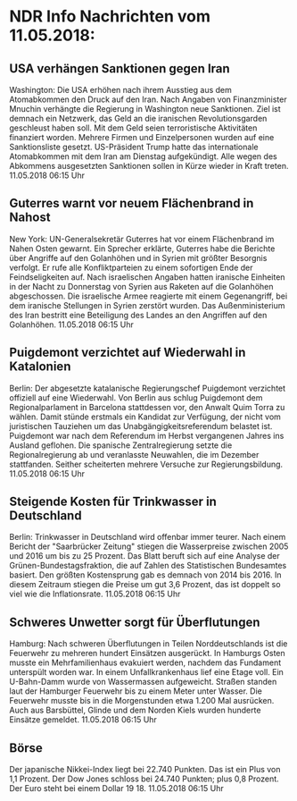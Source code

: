# NDR Info Nachrichten vom 11.05.2018:


## USA verhängen Sanktionen gegen Iran
Washington:	Die USA erhöhen nach ihrem Ausstieg aus dem Atomabkommen den Druck auf den Iran. Nach Angaben von Finanzminister Mnuchin verhängte die Regierung in Washington neue Sanktionen. Ziel ist demnach ein Netzwerk, das Geld an die iranischen Revolutionsgarden geschleust haben soll. Mit dem Geld seien terroristische Aktivitäten finanziert worden. Mehrere Firmen und Einzelpersonen wurden auf eine Sanktionsliste gesetzt. US-Präsident Trump hatte das internationale Atomabkommen mit dem Iran am Dienstag aufgekündigt. Alle wegen des Abkommens ausgesetzten Sanktionen sollen in Kürze wieder in Kraft treten. 11.05.2018 06:15 Uhr 

## Guterres warnt vor neuem Flächenbrand in Nahost
New York:	UN-Generalsekretär Guterres hat vor einem Flächenbrand im Nahen Osten gewarnt. Ein Sprecher erklärte, Guterres habe die Berichte über Angriffe auf den Golanhöhen und in Syrien mit größter Besorgnis verfolgt. Er rufe alle Konfliktparteien zu einem sofortigen Ende der Feindseligkeiten auf. Nach israelischen Angaben hatten iranische Einheiten in der Nacht zu Donnerstag von Syrien aus Raketen auf die Golanhöhen abgeschossen. Die israelische Armee reagierte mit einem Gegenangriff, bei dem iranische Stellungen in Syrien zerstört wurden. Das Außenministerium des Iran bestritt eine Beteiligung des Landes an den Angriffen auf den Golanhöhen. 11.05.2018 06:15 Uhr 

## Puigdemont verzichtet auf Wiederwahl in Katalonien
Berlin: Der abgesetzte katalanische Regierungschef Puigdemont verzichtet offiziell auf eine Wiederwahl. Von Berlin aus schlug Puigdemont dem Regionalparlament in Barcelona stattdessen vor, den Anwalt Quim Torra zu wählen. Damit stünde erstmals ein Kandidat zur Verfügung, der nicht vom juristischen Tauziehen um das Unabgängigkeitsreferendum belastet ist. Puigdemont war nach dem Referendum im Herbst vergangenen Jahres ins Ausland geflohen. Die spanische Zentralregierung setzte die Regionalregierung ab und veranlasste Neuwahlen, die im Dezember stattfanden. Seither scheiterten mehrere Versuche zur Regierungsbildung. 11.05.2018 06:15 Uhr 

## Steigende Kosten für Trinkwasser in Deutschland
Berlin: Trinkwasser in Deutschland wird offenbar immer teurer. Nach einem Bericht der "Saarbrücker Zeitung" stiegen die Wasserpreise zwischen 2005 und 2016 um bis zu 25 Prozent. Das Blatt beruft sich auf eine Analyse der Grünen-Bundestagsfraktion, die auf Zahlen des Statistischen Bundesamtes basiert. Den größten Kostensprung gab es demnach von 2014 bis 2016. In diesem Zeitraum stiegen die Preise um gut 3,6 Prozent, das ist doppelt so viel wie die Inflationsrate. 11.05.2018 06:15 Uhr 

## Schweres Unwetter sorgt für Überflutungen
Hamburg: Nach schweren Überflutungen in Teilen Norddeutschlands ist die Feuerwehr zu mehreren hundert Einsätzen ausgerückt. In Hamburgs Osten musste ein Mehrfamilienhaus evakuiert werden, nachdem das Fundament unterspült worden war. In einem Unfallkrankenhaus lief eine Etage voll. Ein U-Bahn-Damm wurde von Wassermassen aufgeweicht. Straßen standen laut der Hamburger Feuerwehr bis zu einem Meter unter Wasser. Die Feuerwehr musste bis in die Morgenstunden etwa 1.200 Mal ausrücken. Auch aus Barsbüttel, Glinde und dem Norden Kiels wurden hunderte Einsätze gemeldet. 11.05.2018 06:15 Uhr 

## Börse
Der japanische Nikkei-Index liegt bei 22.740 Punkten. Das ist ein Plus von 1,1 Prozent. Der Dow Jones schloss bei 24.740 Punkten; plus 0,8 Prozent. Der Euro steht bei einem Dollar 19 18. 11.05.2018 06:15 Uhr 
